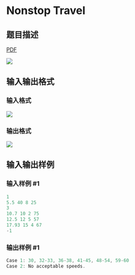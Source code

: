 # Nonstop Travel

## 题目描述

[problemUrl]: https://uva.onlinejudge.org/index.php?option=com_onlinejudge&Itemid=8&category=8&page=show_problem&problem=558

[PDF](https://uva.onlinejudge.org/external/6/p617.pdf)

![](https://cdn.luogu.com.cn/upload/vjudge_pic/UVA617/1f64fa6719e1475d31c519de75ce28646aa31d4f.png)

## 输入输出格式

### 输入格式

![](https://cdn.luogu.com.cn/upload/vjudge_pic/UVA617/6b4df56f6a4dc539476ba66e754f68aca0b9380e.png)

### 输出格式

![](https://cdn.luogu.com.cn/upload/vjudge_pic/UVA617/135a8047a61953345698af133c5150f1b2701708.png)

## 输入输出样例

### 输入样例 #1

```cpp
1
5.5 40 8 25
3
10.7 10 2 75
12.5 12 5 57
17.93 15 4 67
-1
```


### 输出样例 #1

```cpp
Case 1: 30, 32-33, 36-38, 41-45, 48-54, 59-60
Case 2: No acceptable speeds.
```


